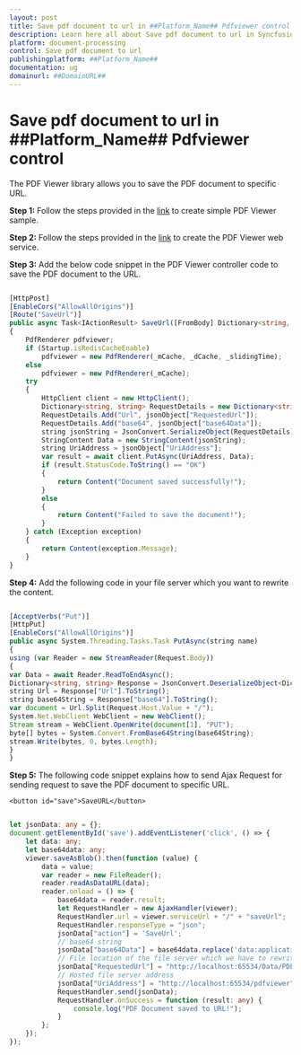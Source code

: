 ```yaml
---
layout: post
title: Save pdf document to url in ##Platform_Name## Pdfviewer control | Syncfusion
description: Learn here all about Save pdf document to url in Syncfusion ##Platform_Name## Pdfviewer control of Syncfusion Essential JS 2 and more.
platform: document-processing
control: Save pdf document to url
publishingplatform: ##Platform_Name##
documentation: ug
domainurl: ##DomainURL##
---
```


# Save pdf document to url in ##Platform_Name## Pdfviewer control

The PDF Viewer library allows you to save the PDF document to specific URL.

**Step 1:** Follow the steps provided in the [link](https://help.syncfusion.com/document-processing/pdf/pdf-viewer/javascript-es5/getting-started/) to create simple PDF Viewer sample.

**Step 2:** Follow the steps provided in the [link](https://help.syncfusion.com/document-processing/pdf/pdf-viewer/javascript-es5/how-to/create-pdfviewer-service/) to create the PDF Viewer web service.

**Step 3:** Add the below code snippet in the PDF Viewer controller code to save the PDF document to the URL.

```ts

[HttpPost]
[EnableCors("AllowAllOrigins")]
[Route("SaveUrl")]
public async Task<IActionResult> SaveUrl([FromBody] Dictionary<string, string> jsonObject)
{
    PdfRenderer pdfviewer;
    if (Startup.isRedisCacheEnable)
        pdfviewer = new PdfRenderer(_mCache, _dCache, _slidingTime);
    else
        pdfviewer = new PdfRenderer(_mCache);
    try
    {
        HttpClient client = new HttpClient();
        Dictionary<string, string> RequestDetails = new Dictionary<string, string>();
        RequestDetails.Add("Url", jsonObject["RequestedUrl"]);
        RequestDetails.Add("base64", jsonObject["base64Data"]);
        string jsonString = JsonConvert.SerializeObject(RequestDetails);
        StringContent Data = new StringContent(jsonString);
        string UriAddress = jsonObject["UriAddress"];
        var result = await client.PutAsync(UriAddress, Data);
        if (result.StatusCode.ToString() == "OK")
        {
            return Content("Document saved successfully!");
        }
        else
        {
            return Content("Failed to save the document!");
        }
    } catch (Exception exception)
    {
        return Content(exception.Message);
    }
}

```

**Step 4:** Add the following code in your file server which you want to rewrite the content.

```ts

[AcceptVerbs("Put")]
[HttpPut]
[EnableCors("AllowAllOrigins")]
public async System.Threading.Tasks.Task PutAsync(string name)
{
using (var Reader = new StreamReader(Request.Body))
{
var Data = await Reader.ReadToEndAsync();
Dictionary<string, string> Response = JsonConvert.DeserializeObject<Dictionary<string,string>>(Data);
string Url = Response["Url"].ToString();
string base64String = Response["base64"].ToString();
var document = Url.Split(Request.Host.Value + "/");
System.Net.WebClient WebClient = new WebClient();
Stream stream = WebClient.OpenWrite(document[1], "PUT");
byte[] bytes = System.Convert.FromBase64String(base64String);
stream.Write(bytes, 0, bytes.Length);
}
}

```

**Step 5:** The following code snippet explains how to send Ajax Request for sending request to save the PDF document to specific URL.

```
<button id="save">SaveURL</button>
```

```ts

let jsonData: any = {};
document.getElementById('save').addEventListener('click', () => {
    let data: any;
    let base64data: any;
    viewer.saveAsBlob().then(function (value) {
        data = value;
        var reader = new FileReader();
        reader.readAsDataURL(data);
        reader.onload = () => {
            base64data = reader.result;
            let RequestHandler = new AjaxHandler(viewer);
            RequestHandler.url = viewer.serviceUrl + "/" + "saveUrl";
            RequestHandler.responseType = "json";
            jsonData["action"] = 'SaveUrl';
            // base64 string
            jsonData["base64Data"] = base64data.replace('data:application/pdf;base64,', '');
            // File location of the file server which we have to rewrite the content
            jsonData["RequestedUrl"] = "http://localhost:65534/Data/PDF_Succinctly.pdf";
            // Hosted file server address
            jsonData["UriAddress"] = "http://localhost:65534/pdfviewer";
            RequestHandler.send(jsonData);
            RequestHandler.onSuccess = function (result: any) {
                console.log("PDF Document saved to URL!");
            }
        };
    });
});

```